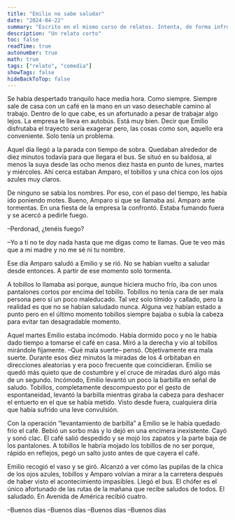 ```yaml
---
title: "Emilio no sabe saludar"
date: "2024-04-22"
summary: "Escrito en el mismo curso de relatos. Intenta, de forma infructuosa, ser comedia."
description: "Un relato corto"
toc: false
readTime: true
autonumber: true
math: true
tags: ["relato", "comedia"]
showTags: false
hideBackToTop: false
---
```


Se había despertado tranquilo hace media hora. Como siempre. Siempre sale de casa con un café en la mano en un vaso desechable camino al trabajo. Dentro de lo que cabe, es un afortunado a pesar de trabajar algo lejos. La empresa le lleva en autobús. Está muy bien. Decir que Emilio disfrutaba el trayecto sería exagerar pero, las cosas como son, aquello era conveniente. Solo tenía un problema. 

Aquel día llegó a la parada con tiempo de sobra. Quedaban alrededor de diez minutos todavía para que llegara el bus. Se situó en su baldosa, al menos la suya desde las ocho menos diez hasta en punto de lunes, martes y miércoles. Ahí cerca estaban Amparo, el tobillos y una chica con los ojos azules muy claros. 

De ninguno se sabía los nombres. Por eso, con el paso del tiempo, les había ido poniendo motes. Bueno, Amparo si que se llamaba así. Amparo ante tormentas. En una fiesta de la empresa la confrontó. Estaba fumando fuera y se acercó a pedirle fuego.

–Perdonad, ¿tenéis fuego?

–Yo a ti no te doy nada hasta que me digas como te llamas. Que te veo más que a mi madre y no me sé ni tu nombre.

Ese día Amparo saludó a Emilio y se rió. No se habían vuelto a saludar desde entonces. A partir de ese momento solo tormenta.

A tobillos lo llamaba así porque, aunque hiciera mucho frío, iba con unos pantalones cortos por encima del tobillo. Tobillos no tenía cara de ser mala persona pero sí un poco maleducado. Tal vez solo tímido y callado, pero la realidad es que no se habían saludado nunca. Alguna vez habían estado a punto pero en el último momento tobillos siempre bajaba o subía la cabeza para evitar tan desagradable momento.

Aquel martes Emilio estaba incómodo. Había dormido poco y no le había dado tiempo a tomarse el café en casa. Miró a la derecha y vio al tobillos mirándole fijamente. –Qué mala suerte– pensó. Objetivamente era mala suerte. Durante esos diez minutos la miradas de los 4 orbitaban en direcciones aleatorias y era poco frecuente que coincidieran. Emilio se quedó más quieto que de costumbre y el cruce de miradas duró algo más de un segundo. Incómodo, Emilio levantó un poco la barbilla en señal de saludo. Tobillos, completamente descompuesto por el gesto de espontaneidad, levantó la barbilla mientras giraba la cabeza para deshacer el entuerto en el que se había metido. Visto desde fuera, cualquiera diría que había sufrido una leve convulsión.

Con la operación “levantamiento de barbilla” a Emilio se le había quedado frío el café. Bebió un sorbo más y lo dejó en una encimera inexistente. Cayó y sonó clac. El café salió despedido y se mojó los zapatos y la parte baja de los pantalones. A tobillos le habría mojado los tobillos de no ser porque, rápido en reflejos, pegó un salto justo antes de que cayera el café.

Emilio recogió el vaso y se giró. Alcanzó a ver cómo las pupilas de la chica de los ojos azules, tobillos y Amparo volvían a mirar a la carretera después de haber visto el acontecimiento impasibles. Llegó el bus. El chófer es el único afortunado de las rutas de la mañana que recibe saludos de todos. El saludado. En Avenida de América recibió cuatro.

–Buenos días
–Buenos días
–Buenos días
–Buenos días
